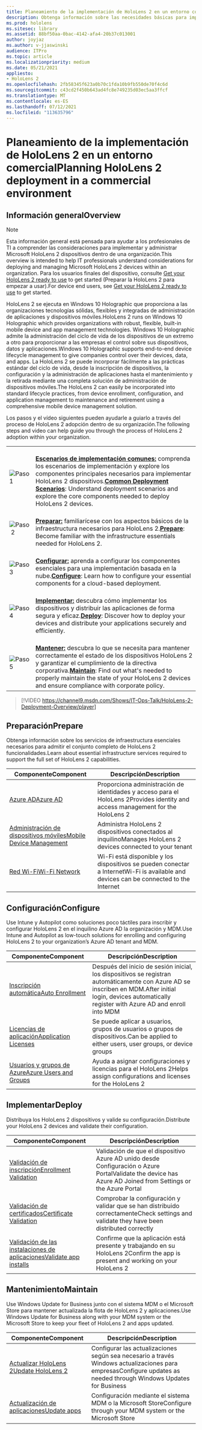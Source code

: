```yaml
---
title: Planeamiento de la implementación de HoloLens 2 en un entorno comercial
description: Obtenga información sobre las necesidades básicas para implementar y administrar HoloLens en entornos empresariales, incluida la infraestructura, Azure Active Directory y la administración de dispositivos móviles.
ms.prod: hololens
ms.sitesec: library
ms.assetid: 88bf50aa-0bac-4142-afa4-20b37c013001
author: joyjaz
ms.author: v-jjaswinski
audience: ITPro
ms.topic: article
ms.localizationpriority: medium
ms.date: 05/21/2021
appliesto:
- HoloLens 2
ms.openlocfilehash: 2fb58345f623a0b70c1fda10b9fb550de70f4c6d
ms.sourcegitcommit: c43cd2f450b643ad4fc8e749235d03ec5aa3ffcf
ms.translationtype: MT
ms.contentlocale: es-ES
ms.lasthandoff: 07/12/2021
ms.locfileid: "113635796"
---
```

# <a name="planning-hololens-2-deployment-in-a-commercial-environment"></a><span data-ttu-id="156cb-103">Planeamiento de la implementación de HoloLens 2 en un entorno comercial</span><span class="sxs-lookup"><span data-stu-id="156cb-103">Planning HoloLens 2 deployment in a commercial environment</span></span>

## <a name="overview"></a><span data-ttu-id="156cb-104">Información general</span><span class="sxs-lookup"><span data-stu-id="156cb-104">Overview</span></span>
> [!NOTE]
> <span data-ttu-id="156cb-105">Esta información general está pensada para ayudar a los profesionales de TI a comprender las consideraciones para implementar y administrar Microsoft HoloLens 2 dispositivos dentro de una organización.</span><span class="sxs-lookup"><span data-stu-id="156cb-105">This overview is intended to help IT professionals understand considerations for deploying and managing Microsoft HoloLens 2 devices within an organization.</span></span> <span data-ttu-id="156cb-106">Para los usuarios finales del dispositivo, consulte [Get your HoloLens 2 ready to use](hololens2-setup.md) to get started (Preparar la HoloLens 2 para empezar a usar).</span><span class="sxs-lookup"><span data-stu-id="156cb-106">For device end users, see [Get your HoloLens 2 ready to use](hololens2-setup.md) to get started.</span></span>

<span data-ttu-id="156cb-107">HoloLens 2 se ejecuta en Windows 10 Holographic que proporciona a las organizaciones tecnologías sólidas, flexibles y integradas de administración de aplicaciones y dispositivos móviles.</span><span class="sxs-lookup"><span data-stu-id="156cb-107">HoloLens 2 runs on Windows 10 Holographic which provides organizations with robust, flexible, built-in mobile device and app management technologies.</span></span> <span data-ttu-id="156cb-108">Windows 10 Holographic admite la administración del ciclo de vida de los dispositivos de un extremo a otro para proporcionar a las empresas el control sobre sus dispositivos, datos y aplicaciones.</span><span class="sxs-lookup"><span data-stu-id="156cb-108">Windows 10 Holographic supports end-to-end device lifecycle management to give companies control over their devices, data, and apps.</span></span> <span data-ttu-id="156cb-109">La HoloLens 2 se puede incorporar fácilmente a las prácticas estándar del ciclo de vida, desde la inscripción de dispositivos, la configuración y la administración de aplicaciones hasta el mantenimiento y la retirada mediante una completa solución de administración de dispositivos móviles.</span><span class="sxs-lookup"><span data-stu-id="156cb-109">The HoloLens 2 can easily be incorporated into standard lifecycle practices, from device enrollment, configuration, and application management to maintenance and retirement using a comprehensive mobile device management solution.</span></span>

<span data-ttu-id="156cb-110">Los pasos y el vídeo siguientes pueden ayudarle a guiarlo a través del proceso de HoloLens 2 adopción dentro de su organización.</span><span class="sxs-lookup"><span data-stu-id="156cb-110">The following steps and video can help guide you through the process of HoloLens 2 adoption within your organization.</span></span>

| | |
|--|--|
| ![Paso 1](images/1green.png)| <br/> <span data-ttu-id="156cb-112">**[Escenarios de implementación comunes:](hololens-requirements.md)** comprenda los escenarios de implementación y explore los componentes principales necesarios para implementar HoloLens 2 dispositivos.</span><span class="sxs-lookup"><span data-stu-id="156cb-112">**[Common Deployment Scenarios](hololens-requirements.md)**: Understand deployment scenarios and explore the core components needed to deploy HoloLens 2 devices.</span></span> |
| ![Paso 2](images/2green.png)| <br/> <span data-ttu-id="156cb-114">**[Preparar:](#prepare)** familiarícese con los aspectos básicos de la infraestructura necesarios para HoloLens 2.</span><span class="sxs-lookup"><span data-stu-id="156cb-114">**[Prepare](#prepare)**: Become familiar with the infrastructure essentials needed for HoloLens 2.</span></span> |
| ![Paso 3](images/3green.png) | <br/> <span data-ttu-id="156cb-116">**[Configurar:](#configure)** aprenda a configurar los componentes esenciales para una implementación basada en la nube.</span><span class="sxs-lookup"><span data-stu-id="156cb-116">**[Configure](#configure)**: Learn how to configure your essential components for a cloud-based deployment.</span></span> |
| ![Paso 4](images/4green.png) | <br/> <span data-ttu-id="156cb-118">**[Implementar:](#deploy)** descubra cómo implementar los dispositivos y distribuir las aplicaciones de forma segura y eficaz.</span><span class="sxs-lookup"><span data-stu-id="156cb-118">**[Deploy](#deploy)**: Discover how to deploy your devices and distribute your applications securely and efficiently.</span></span> |
| ![Paso 5](images/5green.png) | <br/> <span data-ttu-id="156cb-120">**[Mantener:](#maintain)** descubra lo que se necesita para mantener correctamente el estado de los dispositivos HoloLens 2 y garantizar el cumplimiento de la directiva corporativa.</span><span class="sxs-lookup"><span data-stu-id="156cb-120">**[Maintain](#maintain)**: Find out what's needed to properly maintain the state of your HoloLens 2 devices and ensure compliance with corporate policy.</span></span> |

> [!VIDEO https://channel9.msdn.com/Shows/IT-Ops-Talk/HoloLens-2-Deployment-Overview/player]

## <a name="prepare"></a><span data-ttu-id="156cb-121">Preparación</span><span class="sxs-lookup"><span data-stu-id="156cb-121">Prepare</span></span>

<span data-ttu-id="156cb-122">Obtenga información sobre los servicios de infraestructura esenciales necesarios para admitir el conjunto completo de HoloLens 2 funcionalidades.</span><span class="sxs-lookup"><span data-stu-id="156cb-122">Learn about essential infrastructure services required to support the full set of HoloLens 2 capabilities.</span></span> 

| <span data-ttu-id="156cb-123">Componente</span><span class="sxs-lookup"><span data-stu-id="156cb-123">Component</span></span> | <span data-ttu-id="156cb-124">Descripción</span><span class="sxs-lookup"><span data-stu-id="156cb-124">Description</span></span> |
|-----------|------------|
| [<span data-ttu-id="156cb-125">Azure AD</span><span class="sxs-lookup"><span data-stu-id="156cb-125">Azure AD</span></span>](hololens-identity.md) | <span data-ttu-id="156cb-126">Proporciona administración de identidades y acceso para el HoloLens 2</span><span class="sxs-lookup"><span data-stu-id="156cb-126">Provides identity and access management for the HoloLens 2</span></span>  |
| [<span data-ttu-id="156cb-127">Administración de dispositivos móviles</span><span class="sxs-lookup"><span data-stu-id="156cb-127">Mobile Device Management</span></span>](hololens-mdm-configure.md)| <span data-ttu-id="156cb-128">Administra HoloLens 2 dispositivos conectados al inquilino</span><span class="sxs-lookup"><span data-stu-id="156cb-128">Manages HoloLens 2 devices connected to your tenant</span></span>  |
| [<span data-ttu-id="156cb-129">Red Wi-Fi</span><span class="sxs-lookup"><span data-stu-id="156cb-129">Wi-Fi Network</span></span>](hololens-commercial-infrastructure.md)| <span data-ttu-id="156cb-130">Wi-Fi está disponible y los dispositivos se pueden conectar a Internet</span><span class="sxs-lookup"><span data-stu-id="156cb-130">Wi-Fi is available and devices can be connected to the Internet</span></span>  |

## <a name="configure"></a><span data-ttu-id="156cb-131">Configuración</span><span class="sxs-lookup"><span data-stu-id="156cb-131">Configure</span></span>

<span data-ttu-id="156cb-132">Use Intune y Autopilot como soluciones poco táctiles para inscribir y configurar HoloLens 2 en el inquilino Azure AD la organización y MDM.</span><span class="sxs-lookup"><span data-stu-id="156cb-132">Use Intune and Autopilot as low-touch solutions for enrolling and configuring HoloLens 2 to your organization’s Azure AD tenant and MDM.</span></span>

| <span data-ttu-id="156cb-133">Componente</span><span class="sxs-lookup"><span data-stu-id="156cb-133">Component</span></span> | <span data-ttu-id="156cb-134">Descripción</span><span class="sxs-lookup"><span data-stu-id="156cb-134">Description</span></span> |
|-----------|------------|
| [<span data-ttu-id="156cb-135">Inscripción automática</span><span class="sxs-lookup"><span data-stu-id="156cb-135">Auto Enrollment</span></span>](hololens-enroll-mdm.md#auto-enrollment-in-mdm) | <span data-ttu-id="156cb-136">Después del inicio de sesión inicial, los dispositivos se registran automáticamente con Azure AD se inscriben en MDM.</span><span class="sxs-lookup"><span data-stu-id="156cb-136">After initial login, devices automatically register with Azure AD and enroll into MDM</span></span>  |
| [<span data-ttu-id="156cb-137">Licencias de aplicación</span><span class="sxs-lookup"><span data-stu-id="156cb-137">Application Licenses</span></span>](hololens2-cloud-connected-configure.md#application-licenses)| <span data-ttu-id="156cb-138">Se puede aplicar a usuarios, grupos de usuarios o grupos de dispositivos.</span><span class="sxs-lookup"><span data-stu-id="156cb-138">Can be applied to either users, user groups, or device groups</span></span>  |
| [<span data-ttu-id="156cb-139">Usuarios y grupos de Azure</span><span class="sxs-lookup"><span data-stu-id="156cb-139">Azure Users and Groups</span></span>](hololens2-cloud-connected-configure.md#azure-users-and-groups) | <span data-ttu-id="156cb-140">Ayuda a asignar configuraciones y licencias para el HoloLens 2</span><span class="sxs-lookup"><span data-stu-id="156cb-140">Helps assign configurations and licenses for the HoloLens 2</span></span>  |

## <a name="deploy"></a><span data-ttu-id="156cb-141">Implementar</span><span class="sxs-lookup"><span data-stu-id="156cb-141">Deploy</span></span>

<span data-ttu-id="156cb-142">Distribuya los HoloLens 2 dispositivos y valide su configuración.</span><span class="sxs-lookup"><span data-stu-id="156cb-142">Distribute your HoloLens 2 devices and validate their configuration.</span></span> 

| <span data-ttu-id="156cb-143">Componente</span><span class="sxs-lookup"><span data-stu-id="156cb-143">Component</span></span> | <span data-ttu-id="156cb-144">Descripción</span><span class="sxs-lookup"><span data-stu-id="156cb-144">Description</span></span> |
|-----------|------------|
| [<span data-ttu-id="156cb-145">Validación de inscripción</span><span class="sxs-lookup"><span data-stu-id="156cb-145">Enrollment Validation</span></span>](hololens2-corp-connected-deploy.md#enrollment-validation) | <span data-ttu-id="156cb-146">Validación de que el dispositivo Azure AD unido desde Configuración o Azure Portal</span><span class="sxs-lookup"><span data-stu-id="156cb-146">Validate the device has Azure AD Joined from Settings or the Azure Portal</span></span> |
| [<span data-ttu-id="156cb-147">Validación de certificados</span><span class="sxs-lookup"><span data-stu-id="156cb-147">Certificate Validation</span></span>](hololens2-corp-connected-deploy.md#wi-fi-certificate-validation) | <span data-ttu-id="156cb-148">Comprobar la configuración y validar que se han distribuido correctamente</span><span class="sxs-lookup"><span data-stu-id="156cb-148">Check settings and validate they have been distributed correctly</span></span> |
| [<span data-ttu-id="156cb-149">Validación de las instalaciones de aplicaciones</span><span class="sxs-lookup"><span data-stu-id="156cb-149">Validate app installs</span></span>](hololens2-corp-connected-deploy.md#validate-lob-app-install) | <span data-ttu-id="156cb-150">Confirme que la aplicación está presente y trabajando en su HoloLens 2</span><span class="sxs-lookup"><span data-stu-id="156cb-150">Confirm the app is present and working on your HoloLens 2</span></span> |

## <a name="maintain"></a><span data-ttu-id="156cb-151">Mantenimiento</span><span class="sxs-lookup"><span data-stu-id="156cb-151">Maintain</span></span>

<span data-ttu-id="156cb-152">Use Windows Update for Business junto con el sistema MDM o el Microsoft Store para mantener actualizada la flota de HoloLens 2 y aplicaciones.</span><span class="sxs-lookup"><span data-stu-id="156cb-152">Use Windows Update for Business along with your MDM system or the Microsoft Store to keep your fleet of HoloLens 2 and apps updated.</span></span>

| <span data-ttu-id="156cb-153">Componente</span><span class="sxs-lookup"><span data-stu-id="156cb-153">Component</span></span> | <span data-ttu-id="156cb-154">Descripción</span><span class="sxs-lookup"><span data-stu-id="156cb-154">Description</span></span> |
|-----------|------------|
| [<span data-ttu-id="156cb-155">Actualizar HoloLens 2</span><span class="sxs-lookup"><span data-stu-id="156cb-155">Update HoloLens 2</span></span>](hololens-updates.md) | <span data-ttu-id="156cb-156">Configurar las actualizaciones según sea necesario a través Windows actualizaciones para empresas</span><span class="sxs-lookup"><span data-stu-id="156cb-156">Configure updates as needed through Windows Updates for Business</span></span> |
| [<span data-ttu-id="156cb-157">Actualización de aplicaciones</span><span class="sxs-lookup"><span data-stu-id="156cb-157">Update apps</span></span>](app-deploy-overview.md) | <span data-ttu-id="156cb-158">Configuración mediante el sistema MDM o la Microsoft Store</span><span class="sxs-lookup"><span data-stu-id="156cb-158">Configure through your MDM system or the Microsoft Store</span></span>
